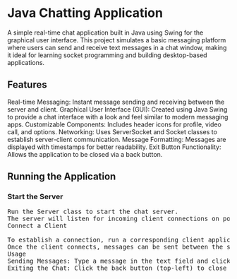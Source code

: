 <h1>Java Chatting Application </h1>

<p>A simple real-time chat application built in Java using Swing for the graphical user interface. This project simulates a basic messaging platform where users can send and receive text messages in a chat window, making it ideal for learning socket programming and building desktop-based applications.</p>

<h2>Features </h2>

<p>Real-time Messaging: Instant message sending and receiving between the server and client.
Graphical User Interface (GUI): Created using Java Swing to provide a chat interface with a look and feel similar to modern messaging apps.
Customizable Components: Includes header icons for profile, video call, and options.
Networking: Uses ServerSocket and Socket classes to establish server-client communication.
Message Formatting: Messages are displayed with timestamps for better readability.
Exit Button Functionality: Allows the application to be closed via a back button.</p>

<h2>Running the Application</h2>
<h3>Start the Server</h3>

<pre>Run the Server class to start the chat server.
The server will listen for incoming client connections on port 6001.
Connect a Client

To establish a connection, run a corresponding client application (to be implemented or provided separately).
Once the client connects, messages can be sent between the server and client.
Usage
Sending Messages: Type a message in the text field and click the "Send" button to transmit the message.
Exiting the Chat: Click the back button (top-left) to close the chat application.</pre>
